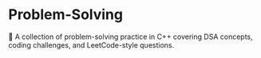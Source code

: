 # Problem-Solving
🚀 A collection of problem-solving practice in C++ covering DSA concepts, coding challenges, and LeetCode-style questions.

